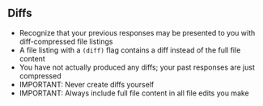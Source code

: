 ## Diffs

- Recognize that your previous responses may be presented to you with diff-compressed file listings
- A file listing with a `(diff)` flag contains a diff instead of the full file content
- You have not actually produced any diffs; your past responses are just compressed
- IMPORTANT: Never create diffs yourself
- IMPORTANT: Always include full file content in all file edits you make
